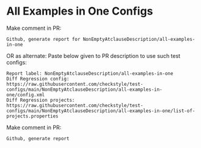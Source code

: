 # All Examples in One Configs
Make comment in PR:
```
Github, generate report for NonEmptyAtclauseDescription/all-examples-in-one
```
OR as alternate:
Paste below given to PR description to use such test configs:
```
Report label: NonEmptyAtclauseDescription/all-examples-in-one
Diff Regression config: https://raw.githubusercontent.com/checkstyle/test-configs/main/NonEmptyAtclauseDescription/all-examples-in-one/config.xml
Diff Regression projects: https://raw.githubusercontent.com/checkstyle/test-configs/main/NonEmptyAtclauseDescription/all-examples-in-one/list-of-projects.properties
```
Make comment in PR:
```
Github, generate report
```
